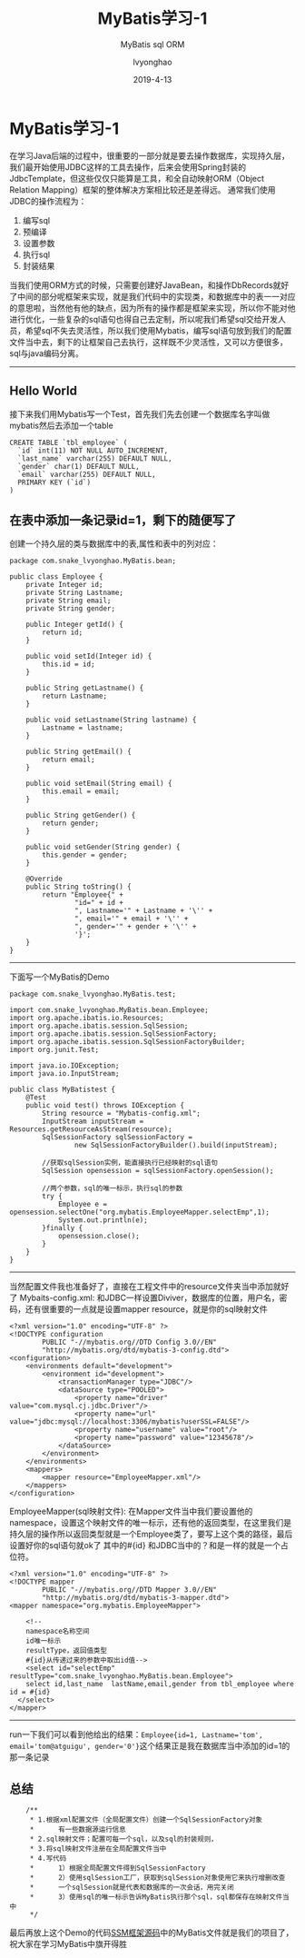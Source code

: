 ﻿---
layout:     post
title:      MyBatis学习-1
subtitle:   MyBatis sql ORM
date:       2019-4-13
author:     lvyonghao
header-img: img/post-bg-miui-ux.jpg
catalog: true
tags:
    - SSM框架
---

# MyBatis学习-1
在学习Java后端的过程中，很重要的一部分就是要去操作数据库，实现持久层，我们最开始使用JDBC这样的工具去操作，后来会使用Spring封装的JdbcTemplate，但这些仅仅只能算是工具，和全自动映射ORM（Object Relation Mapping）框架的整体解决方案相比较还是差得远。
通常我们使用JDBC的操作流程为：

 1. 编写sql
 2. 预编译
 3. 设置参数
 4. 执行sql
 5. 封装结果

 当我们使用ORM方式的时候，只需要创建好JavaBean，和操作DbRecords就好了中间的部分呢框架来实现，就是我们代码中的实现类，和数据库中的表一一对应的意思啦，当然他有他的缺点，因为所有的操作都是框架来实现，所以你不能对他进行优化，一些复杂的sql语句也得自己去定制，所以呢我们希望sql交给开发人员，希望sql不失去灵活性，所以我们使用Mybatis，编写sql语句放到我们的配置文件当中去，剩下的让框架自己去执行，这样既不少灵活性，又可以方便很多，sql与java编码分离。

---

## Hello World
接下来我们用Mybatis写一个Test，首先我们先去创建一个数据库名字叫做mybatis然后去添加一个table
```
CREATE TABLE `tbl_employee` (
  `id` int(11) NOT NULL AUTO_INCREMENT,
  `last_name` varchar(255) DEFAULT NULL,
  `gender` char(1) DEFAULT NULL,
  `email` varchar(255) DEFAULT NULL,
  PRIMARY KEY (`id`)
) 
```
在表中添加一条记录id=1，剩下的随便写了
---
创建一个持久层的类与数据库中的表,属性和表中的列对应：
```
package com.snake_lvyonghao.MyBatis.bean;

public class Employee {
    private Integer id;
    private String Lastname;
    private String email;
    private String gender;

    public Integer getId() {
        return id;
    }

    public void setId(Integer id) {
        this.id = id;
    }

    public String getLastname() {
        return Lastname;
    }

    public void setLastname(String lastname) {
        Lastname = lastname;
    }

    public String getEmail() {
        return email;
    }

    public void setEmail(String email) {
        this.email = email;
    }

    public String getGender() {
        return gender;
    }

    public void setGender(String gender) {
        this.gender = gender;
    }

    @Override
    public String toString() {
        return "Employee{" +
                "id=" + id +
                ", Lastname='" + Lastname + '\'' +
                ", email='" + email + '\'' +
                ", gender='" + gender + '\'' +
                '}';
    }
}

```
---

下面写一个MyBatis的Demo
```
package com.snake_lvyonghao.MyBatis.test;

import com.snake_lvyonghao.MyBatis.bean.Employee;
import org.apache.ibatis.io.Resources;
import org.apache.ibatis.session.SqlSession;
import org.apache.ibatis.session.SqlSessionFactory;
import org.apache.ibatis.session.SqlSessionFactoryBuilder;
import org.junit.Test;

import java.io.IOException;
import java.io.InputStream;

public class MyBatistest {
    @Test
    public void test() throws IOException {
        String resource = "Mybatis-config.xml";
        InputStream inputStream = Resources.getResourceAsStream(resource);
        SqlSessionFactory sqlSessionFactory =
                new SqlSessionFactoryBuilder().build(inputStream);

        //获取sqlSession实例，能直接执行已经映射的sql语句
        SqlSession opensession = sqlSessionFactory.openSession();

        //两个参数，sql的唯一标示，执行sql的参数
        try {
            Employee e = opensession.selectOne("org.mybatis.EmployeeMapper.selectEmp",1);
            System.out.println(e);
        }finally {
            opensession.close();
        }
    }
}

```

---

当然配置文件我也准备好了，直接在工程文件中的resource文件夹当中添加就好了
Mybaits-config.xml:
和JDBC一样设置Diviver，数据库的位置，用户名，密码，还有很重要的一点就是设置mapper resource，就是你的sql映射文件
```
<?xml version="1.0" encoding="UTF-8" ?>
<!DOCTYPE configuration
        PUBLIC "-//mybatis.org//DTD Config 3.0//EN"
        "http://mybatis.org/dtd/mybatis-3-config.dtd">
<configuration>
    <environments default="development">
        <environment id="development">
            <transactionManager type="JDBC"/>
            <dataSource type="POOLED">
                <property name="driver" value="com.mysql.cj.jdbc.Driver"/>
                <property name="url" value="jdbc:mysql://localhost:3306/mybatis?userSSL=FALSE"/>
                <property name="username" value="root"/>
                <property name="password" value="12345678"/>
            </dataSource>
        </environment>
    </environments>
    <mappers>
        <mapper resource="EmployeeMapper.xml"/>
    </mappers>
</configuration>
```

EmployeeMapper(sql映射文件):
在Mapper文件当中我们要设置他的namespace，设置这个映射文件的唯一标示，还有他的返回类型，在这里我们是持久层的操作所以返回类型就是一个Employee类了，要写上这个类的路径，最后设置好你的sql语句就ok了
其中的#{id} 和JDBC当中的？和是一样的就是一个占位符。
```
<?xml version="1.0" encoding="UTF-8" ?>
<!DOCTYPE mapper
        PUBLIC "-//mybatis.org//DTD Mapper 3.0//EN"
        "http://mybatis.org/dtd/mybatis-3-mapper.dtd">
<mapper namespace="org.mybatis.EmployeeMapper">

    <!--
    namespace名称空间
    id唯一标示
    resultType，返回值类型
    #{id}从传递过来的参数中取出id值-->
    <select id="selectEmp" resultType="com.snake_lvyonghao.MyBatis.bean.Employee">
    select id,last_name  lastName,email,gender from tbl_employee where id = #{id}
  </select>
</mapper>
```
---
run一下我们可以看到他给出的结果：`Employee{id=1, Lastname='tom', email='tom@atguigu', gender='0'}`这个结果正是我在数据库当中添加的id=1的那一条记录

## 总结
```
    /**
     * 1.根据xml配置文件（全局配置文件）创建一个SqlSessionFactory对象
     *      有一些数据源运行信息
     * 2.sql映射文件；配置可每一个sql，以及sql的封装规则，
     * 3.将sql映射文件注册在全局配置文件当中
     * 4.写代码
     *      1）根据全局配置文件得到SqlSessionFactory
     *      2）使用sqlSession工厂，获取到sqlSession对象使用它来执行增删改查
     *      一个sqlSession就是代表和数据库的一次会话，用完关闭
     *      3）使用sql的唯一标示告诉MyBatis执行那个sql，sql都保存在映射文件当中
     */
```
最后再放上这个Demo的代码[SSM框架源码](https://github.com/snake-lvyonghao/SSM_Source_Code)中的MyBatis文件就是我们的项目了，祝大家在学习MyBatis中旗开得胜